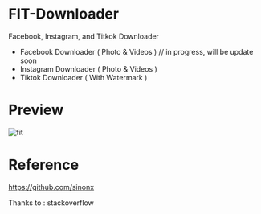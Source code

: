 # FIT-Downloader

Facebook, Instagram, and Titkok Downloader

- Facebook Downloader ( Photo & Videos ) // in progress, will be update soon 
- Instagram Downloader ( Photo & Videos )
- Tiktok Downloader ( With Watermark )

# Preview


![fit](https://user-images.githubusercontent.com/49785290/133937408-8098ea2c-f9c1-4431-90e6-f41153762cf5.PNG)


# Reference


https://github.com/sinonx


Thanks to : stackoverflow
